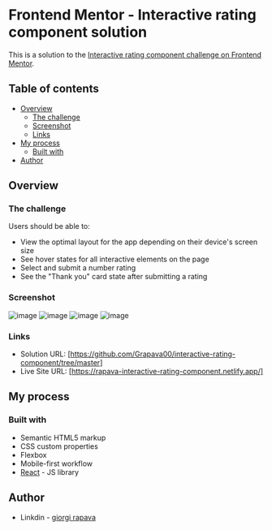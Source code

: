 # Frontend Mentor - Interactive rating component solution

This is a solution to the [Interactive rating component challenge on Frontend Mentor](https://www.frontendmentor.io/challenges/interactive-rating-component-koxpeBUmI). 

## Table of contents

- [Overview](#overview)
  - [The challenge](#the-challenge)
  - [Screenshot](#screenshot)
  - [Links](#links)
- [My process](#my-process)
  - [Built with](#built-with)
- [Author](#author)


## Overview

### The challenge

Users should be able to:

- View the optimal layout for the app depending on their device's screen size
- See hover states for all interactive elements on the page
- Select and submit a number rating
- See the "Thank you" card state after submitting a rating

### Screenshot

![image](https://user-images.githubusercontent.com/85571784/199814297-7a918326-4270-4dda-a595-828f74caa25b.png)
![image](https://user-images.githubusercontent.com/85571784/199814431-3a3e5765-9cca-4b7a-95b7-fc81a0bfddad.png)
![image](https://user-images.githubusercontent.com/85571784/199814551-0a8d65d6-f1de-409b-9e44-47776d893941.png)
![image](https://user-images.githubusercontent.com/85571784/199815639-689e6603-ad38-44a2-a422-56121b020237.png)



### Links

- Solution URL: [https://github.com/Grapava00/interactive-rating-component/tree/master]
- Live Site URL: [https://rapava-interactive-rating-component.netlify.app/]

## My process

### Built with

- Semantic HTML5 markup
- CSS custom properties
- Flexbox
- Mobile-first workflow
- [React](https://reactjs.org/) - JS library


## Author

- Linkdin - [giorgi rapava](https://www.linkedin.com/in/giorgi-rapava-a40a52215/)
